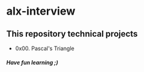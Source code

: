 # alx-interview
## This repository technical projects
* 0x00. Pascal's Triangle
##### Have fun learning ;)
